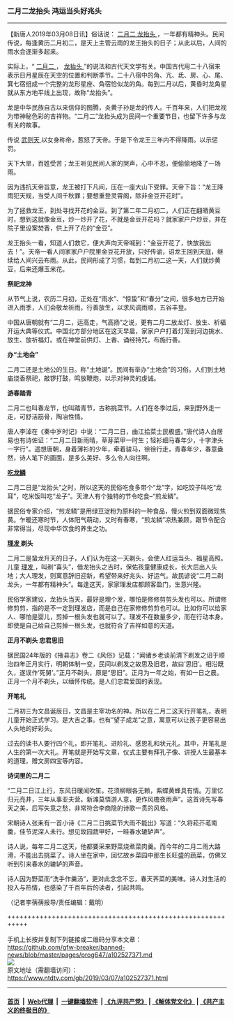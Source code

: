 ### 二月二龙抬头 鸿运当头好兆头
------------------------

<div class="post_content" itemprop="articleBody">
 <p>
  【新唐人2019年03月08日讯】俗话说：
  <a href="https://www.ntdtv.com/gb/二月二.htm">
   二月二
  </a>
  <a href="https://www.ntdtv.com/gb/龙抬头.htm">
   龙抬头
  </a>
  ，一年都有精神头。民间传说，每逢黄历二月初二，是天上主管云雨的龙王抬头的日子；从此以后，人间的雨水会逐渐多起来。
 </p>
 <p>
  实际上，“
  <a href="https://www.ntdtv.com/gb/二月二.htm">
   二月二
  </a>
  ，
  <a href="https://www.ntdtv.com/gb/龙抬头.htm">
   龙抬头
  </a>
  ”的说法和古代天文学有关。中国古代用二十八宿来表示日月星辰在天空的位置和判断季节。二十八宿中的角、亢、氐、房、心、尾、箕七宿组成一个完整的龙形星座、角宿恰似龙的角。每到二月以后，黄昏时龙角星就从东方地平线上出现，故称“龙抬头”。
 </p>
 <p>
  龙是中华民族自古以来信仰的图腾，炎黄子孙是龙的传人。千百年来，人们把龙视为带神秘色彩的吉祥物。“二月二”龙抬头成为民间一个重要节日，也留下许多与龙有关的故事。
 </p>
 <p>
  传说
  <a href="https://www.ntdtv.com/gb/武则天.htm">
   武则天
  </a>
  以女身称帝，惹怒了天帝。于是下令龙王三年内不得降雨。以示惩罚。
 </p>
 <p>
  天下大旱，百姓受苦；龙王听见民间人家的哭声，心中不忍，便偷偷地降了一场雨。
 </p>
 <p>
  因为违抗天帝旨意，龙王被打下凡间，压在一座大山下受罪。天帝下旨：“龙王降雨犯天规，当受人间千秋罪；要想重登灵霄阁，除非金豆开花时”。
 </p>
 <p>
  为了拯救龙王，到处寻找开花的金豆。到了第二年二月初二，人们正在翻晒黄豆时，想到这就像金豆，炒一炒开了花，不就是金豆开花吗？就家家户户炒豆，并在院子里设案焚香，供上开了花的“金豆”。
 </p>
 <p>
  龙王抬头一看，知道人们救它，便大声向天帝喊到：“金豆开花了，快放我出去！”。天帝一看人间家家户户院里金豆花开放，只好传谕，诏龙王回到天庭，继续给人间兴云布雨。从此，民间形成了习惯，每到二月初二这一天，人们就炒黄豆，后来还爆玉米花。
 </p>
 <p>
  <strong>
   祭祀龙神
  </strong>
 </p>
 <p>
  从节气上说，农历二月初，正处在“雨水”、“惊蛰”和“春分”之间，很多地方已开始进入雨季，人们会敬龙祈雨，行善放生，以求风调雨顺，五谷丰登。
 </p>
 <p>
  中国从唐朝就有“二月二，运高走，气高扬”之说，更有二月二放龙灯、放生、祈福开运大典等仪式。中国北方部分地区在这天早晨，家家户户打着灯笼到河边挑水、放生、放祈福灯。或在神堂前供灯、上香、诵经持咒，布施行善。
 </p>
 <p>
  <strong>
   办“土地会”
  </strong>
 </p>
 <p>
  二月二还是土地公的生日。称“土地诞”。民间有举办“土地会”的习俗。人们到土地庙烧香祭祀，敲锣打鼓，鸣放鞭炮，以示对神灵的虔诚。
 </p>
 <p>
  <strong>
   游春踏青
  </strong>
 </p>
 <p>
  二月二也叫春龙节，也叫踏青节，古称挑菜节。人们在冬季过后，来到野外走一走，可舒活筋骨，陶冶性情。
 </p>
 <p>
  唐人李淖在《秦中岁时记》中说：“二月二日，曲江拾菜士民极盛。”唐代诗人白居易也有诗佐证：“二月二日新雨晴，草芽菜甲一时生；轻衫细马春年少，十字津头一字行”。遥想唐朝，身着薄衫的少年，牵着骏马，徐徐行走，青春年少，春意盎然，诗人笔下的画面，是多么美好、多么令人向往啊。
 </p>
 <p>
  <strong>
   <a href="https://www.ntdtv.com/gb/吃龙鳞.htm">
    吃龙鳞
   </a>
  </strong>
 </p>
 <p>
  二月二日是“龙抬头”之时，所以这天的民俗吃食多带个“龙”字，如吃饺子叫吃“龙耳”，吃米饭叫吃“龙子”。天津人有个独特的节令吃食–“煎龙鳞”。
 </p>
 <p>
  据民俗专家介绍，“煎龙鳞”是用绿豆淀粉为原料的一种食品，慢火煎到双面微现焦黄。乍暖还寒时节，人体阳气萌动，又时有春寒，“煎龙鳞”凉热兼顾，跟节令配合非常得当，尽现中华饮食的养生之功。
 </p>
 <p>
  <strong>
   <a href="https://www.ntdtv.com/gb/理发.htm">
    理发
   </a>
   剃头
  </strong>
 </p>
 <p>
  二月二是蛰龙升天的日子，人们认为在这一天剃头，会使人红运当头、福星高照。儿童
  <a href="https://www.ntdtv.com/gb/理发.htm">
   理发
  </a>
  ，叫剃“喜头”，借龙抬头之吉时，保佑孩童健康成长，长大后出人头地；大人理发，则寓意辞旧迎新，希望带来好兆头、好运气。故民谚说“二月二剃龙头，一年都有精神头”。每逢这天，家家理发店都顾客盈门，生意兴隆。
 </p>
 <p>
  民俗学家建议，龙抬头当天，最好是理个发，哪怕是修修剪剪头发也可以。所谓修修剪剪，指的是不一定到理发店，而是自己在家修修剪剪也可以。比如你可以给家人、哪怕是婴儿，剪掉一根头发也就可以了。理发不在数量多少，而在行动本身。即使是自己给自己剪掉一根头发，也就符合了吉祥如意的天道。
 </p>
 <p>
  <strong>
   正月不剃头 忠君思旧
  </strong>
 </p>
 <p>
  据民国24年版的《掖县志》卷二《风俗》记载：“闻诸乡老谈前清下剃发之诏于顺治四年正月实行，明朝体制一变，民间以剃发之故思及旧君，故曰‘思旧’。相沿既久，遂误作‘死舅’。”正月不剃头，原是“思旧”。正月为一年之始，有如一日之晨。正月一个月不剃头，以缅怀传统。是人们忠君爱国的表现。
 </p>
 <p>
  <strong>
   开笔礼
  </strong>
 </p>
 <p>
  二月初三为文昌诞辰日，文昌是主宰功名的神。所以在二月二这天行开笔礼，表明儿童开始正式学习。是大吉之事。也有“望子成龙”之意，寓意可以让孩子更容易出人头地的好彩头。
 </p>
 <p>
  过去的读书人要行四个礼，即开笔礼、进阶礼、感恩礼和状元礼。其中，开笔礼是人生的第一次大礼。开笔就是开始写文章，仪式主要有拜孔子像、讲授人生最基本的道理，赠文房四宝等内容。
 </p>
 <p>
  <strong>
   诗词里的二月二
  </strong>
 </p>
 <p>
  “二月二日江上行，东风日暖闻吹笙。花须柳眼各无赖，紫蝶黄蜂具有情。万里忆归元亮井，三年从事亚夫营。新滩莫悟游人意，更作风檐夜雨声”。这首诗先写春天之美，后写失意之愁，非常符合李商隐的诗歌一贯的风格。
 </p>
 <p>
  宋朝诗人张耒有一首小诗《二月二日挑菜节大雨不能出》写道：“久将菘芥芼南羹，佳节泥深人未行。想见故园蔬甲好，一畦春水辘轳声”。
 </p>
 <p>
  诗人说，每年二月二这天，他都要采来野菜烧煮菜肉羹。而今年的二月二雨大路滑，不能出去挑菜了。诗人坐在家中，回忆故乡菜园中那生长旺盛的蔬菜，仿佛又听到引来春水的辘轳的声音。
 </p>
 <p>
  诗人因为野菜而“洗手作羹汤”，更对此念念不忘，春天荠菜的美味。诗人对生活的投入与热情，也感染了千百年后的读者，引起共鸣。
 </p>
 <p>
  （记者李蒨蒨报导/责任编辑：戴明）
 </p>
 <div class="single_ad">
 </div>
</div>

+++++++++++++++++++++++++++++++++++++++++++++++++++++++++++<br/><br/>
手机上长按并复制下列链接或二维码分享本文章：<br/>
https://github.com/gfw-breaker/banned-news/blob/master/pages/prog647/a102527371.md <br/>
<a href='https://github.com/gfw-breaker/banned-news/blob/master/pages/prog647/a102527371.md'><img src='https://github.com/gfw-breaker/banned-news/blob/master/pages/prog647/a102527371.md.png'/></a> <br/>
原文地址（需翻墙访问）：https://www.ntdtv.com/gb/2019/03/07/a102527371.html


------------------------
#### [首页](https://github.com/gfw-breaker/banned-news/blob/master/README.md) &nbsp;|&nbsp; [Web代理](https://github.com/labour-camp/helloworld) &nbsp;|&nbsp; [一键翻墙软件](https://github.com/gfw-breaker/nogfw/blob/master/README.md) &nbsp;| [《九评共产党》](https://github.com/gfw-breaker/9ping.md/blob/master/README.md#九评之一评共产党是什么) | [《解体党文化》](https://github.com/gfw-breaker/jtdwh.md/blob/master/README.md) | [《共产主义的终极目的》](https://github.com/gfw-breaker/gczydzjmd.md/blob/master/README.md)

